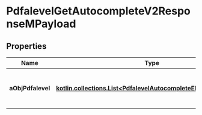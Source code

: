 
# PdfalevelGetAutocompleteV2ResponseMPayload

## Properties
| Name | Type | Description | Notes |
| ------------ | ------------- | ------------- | ------------- |
| **aObjPdfalevel** | [**kotlin.collections.List&lt;PdfalevelAutocompleteElementResponse&gt;**](PdfalevelAutocompleteElementResponse.md) | An array of Pdfalevel autocomplete element response. |  |



